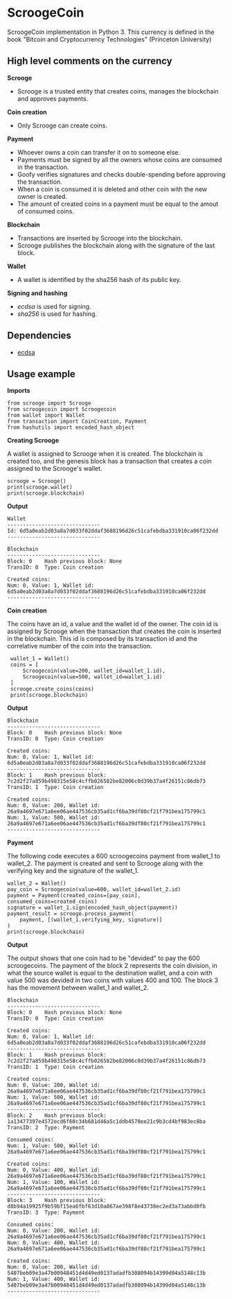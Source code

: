 # ScroogeCoin
ScroogeCoin implementation in Python 3. This currency is defined in the book "Bitcoin and Cryptocurrency Technologies" (Princeton University)

## High level comments on the currency
**Scrooge**
- Scrooge is a trusted entity that creates coins, manages the blockchain and approves payments.

**Coin creation**
- Only Scrooge can create coins.

**Payment**
- Whoever owns a coin can transfer it on to someone else.
- Payments must be signed by all the owners whose coins are consumed in the transaction.
- Goofy verifies signatures and checks double-spending before approving the transaction.
- When a coin is consumed it is deleted and other coin with the new owner is created.
- The amount of created coins in a payment must be equal to the amout of consumed coins.

**Blockchain**
- Transactions are inserted by Scrooge into the blockchain.
- Scrooge publishes the blockchain along with the signature of the last block.

**Wallet**
- A wallet is identified by the sha256 hash of its public key.

**Signing and hashing**
- *ecdsa* is used for signing.
- *sha256* is used for hashing.

## Dependencies
- [ecdsa](https://github.com/warner/python-ecdsa)

## Usage example
**Imports**
```
from scrooge import Scrooge
from scroogecoin import Scroogecoin
from wallet import Wallet
from transaction import CoinCreation, Payment
from hashutils import encoded_hash_object
```

**Creating Scrooge**

A wallet is assigned to Scrooge when it is created. The blockchain is created too, and the genesis block has a transaction that creates a coin assigned to the Scrooge's wallet. 
```
scrooge = Scrooge()
print(scrooge.wallet)
print(scrooge.blockchain)
```

**Output**

```
Wallet
------------------------------
Id: 6d5a0eab2d03a8a7d033f02ddaf3688196d26c51cafebdba331910ca06f232dd
------------------------------

Blockchain 
------------------------------
Block: 0	Hash previous block: None
TransID: 0	Type: Coin creation

Created coins: 
Num: 0, Value: 1, Wallet id: 6d5a0eab2d03a8a7d033f02ddaf3688196d26c51cafebdba331910ca06f232dd
------------------------------
```

**Coin creation**

The coins have an id, a value and the wallet id of the owner. The coin id is assigned by Scrooge when the transaction that creates the coin is inserted in the blockchain. This id is composed by its transaction id and the correlative number of the coin into the transaction.
```
 wallet_1 = Wallet()
 coins = [
     Scroogecoin(value=200, wallet_id=wallet_1.id),
     Scroogecoin(value=500, wallet_id=wallet_1.id)
 ]
 scrooge.create_coins(coins)
 print(scrooge.blockchain)                
```

**Output**

```
Blockchain 
------------------------------
Block: 0	Hash previous block: None
TransID: 0	Type: Coin creation

Created coins: 
Num: 0, Value: 1, Wallet id: 6d5a0eab2d03a8a7d033f02ddaf3688196d26c51cafebdba331910ca06f232dd
------------------------------
Block: 1	Hash previous block: 7c2d2f27a859b498315e58c4cffb026582be82006c0d39b37a4f26151c86db73
TransID: 1	Type: Coin creation

Created coins: 
Num: 0, Value: 200, Wallet id: 26a9a4697e671a6ee06ae447536cb35ad1cf6ba39df80cf21f791bea175799c1
Num: 1, Value: 500, Wallet id: 26a9a4697e671a6ee06ae447536cb35ad1cf6ba39df80cf21f791bea175799c1
------------------------------
``` 

**Payment**

The following code executes a 600 scroogecoins payment from wallet_1 to wallet_2. The payment is created and sent to Scrooge along with the verifying key and the signature of the wallet_1. 
```
wallet_2 = Wallet()
pay_coin = Scroogecoin(value=600, wallet_id=wallet_2.id)
payment = Payment(created_coins=[pay_coin], consumed_coins=created_coins)
signature = wallet_1.sign(encoded_hash_object(payment))
payment_result = scrooge.process_payment(
    payment, [(wallet_1.verifying_key, signature)]
)
print(scrooge.blockchain)
```
**Output**

The output shows that one coin had to be "devided" to pay the 600 scroogecoins. The payment of the block 2 represents the coin division, in what the source wallet is equal to the destination wallet, and a coin with value 500 was devided in two coins with values 400 and 100. The block 3 has the movement between wallet_1 and wallet_2. 
```
Blockchain 
------------------------------
Block: 0	Hash previous block: None
TransID: 0	Type: Coin creation

Created coins: 
Num: 0, Value: 1, Wallet id: 6d5a0eab2d03a8a7d033f02ddaf3688196d26c51cafebdba331910ca06f232dd
------------------------------
Block: 1	Hash previous block: 7c2d2f27a859b498315e58c4cffb026582be82006c0d39b37a4f26151c86db73
TransID: 1	Type: Coin creation

Created coins: 
Num: 0, Value: 200, Wallet id: 26a9a4697e671a6ee06ae447536cb35ad1cf6ba39df80cf21f791bea175799c1
Num: 1, Value: 500, Wallet id: 26a9a4697e671a6ee06ae447536cb35ad1cf6ba39df80cf21f791bea175799c1
------------------------------
Block: 2	Hash previous block: 1a13477397e4572ecd6f60c34b681d46a5c1ddb4570ee21c9b3cd4bf983ec8ba
TransID: 2	Type: Payment

Consumed coins: 
Num: 1, Value: 500, Wallet id: 26a9a4697e671a6ee06ae447536cb35ad1cf6ba39df80cf21f791bea175799c1

Created coins: 
Num: 0, Value: 400, Wallet id: 26a9a4697e671a6ee06ae447536cb35ad1cf6ba39df80cf21f791bea175799c1
Num: 1, Value: 100, Wallet id: 26a9a4697e671a6ee06ae447536cb35ad1cf6ba39df80cf21f791bea175799c1
------------------------------
Block: 3	Hash previous block: d8b94a19925f9b59bf15ea6fbf63d10a867ae398f8e43738ec2ed3a73abbd0fb
TransID: 3	Type: Payment

Consumed coins: 
Num: 0, Value: 200, Wallet id: 26a9a4697e671a6ee06ae447536cb35ad1cf6ba39df80cf21f791bea175799c1
Num: 0, Value: 400, Wallet id: 26a9a4697e671a6ee06ae447536cb35ad1cf6ba39df80cf21f791bea175799c1

Created coins: 
Num: 0, Value: 200, Wallet id: 5407beb09e3a47b00948451d4d49ed0137adadfb308094b14399d04a5148c13b
Num: 1, Value: 400, Wallet id: 5407beb09e3a47b00948451d4d49ed0137adadfb308094b14399d04a5148c13b
------------------------------

```
